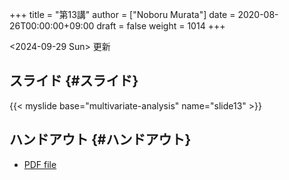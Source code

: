 +++
title = "第13講"
author = ["Noboru Murata"]
date = 2020-08-26T00:00:00+09:00
draft = false
weight = 1014
+++

<span class="timestamp-wrapper"><span class="timestamp">&lt;2024-09-29 Sun&gt; </span></span> 更新


## スライド {#スライド}

{{< myslide base="multivariate-analysis" name="slide13" >}}


## ハンドアウト {#ハンドアウト}

-   [PDF file](https://noboru-murata.github.io/multivariate-analysis/pdfs/slide13.pdf)
